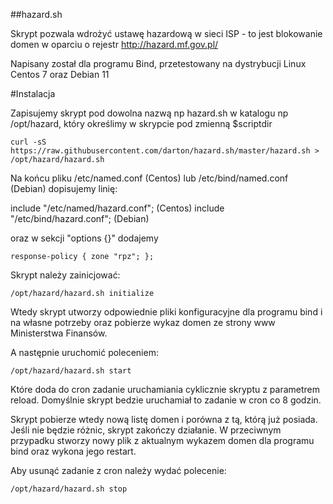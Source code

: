 ##hazard.sh

Skrypt pozwala wdrożyć ustawę hazardową w sieci ISP - to jest blokowanie domen w oparciu o rejestr http://hazard.mf.gov.pl/

Napisany został dla programu Bind, przetestowany na dystrybucji Linux Centos 7 oraz Debian 11

#Instalacja

Zapisujemy skrypt pod dowolna nazwą np hazard.sh w katalogu np /opt/hazard,  który określimy w skrypcie pod zmienną $scriptdir

```
curl -sS https://raw.githubusercontent.com/darton/hazard.sh/master/hazard.sh > /opt/hazard/hazard.sh
```

Na końcu pliku /etc/named.conf (Centos) lub /etc/bind/named.conf (Debian) dopisujemy linię:

include "/etc/named/hazard.conf"; (Centos)
include "/etc/bind/hazard.conf"; (Debian)

oraz w sekcji "options {}"  dodajemy

```
response-policy { zone "rpz"; };
```

Skrypt należy zainicjować:

```
/opt/hazard/hazard.sh initialize
```

Wtedy skrypt utworzy odpowiednie pliki konfiguracyjne dla programu bind i na własne potrzeby oraz pobierze wykaz domen ze strony www Ministerstwa Finansów.

A następnie uruchomić poleceniem:

```
/opt/hazard/hazard.sh start
```

Które doda do cron zadanie uruchamiania cyklicznie skryptu z parametrem reload. Domyślnie skrypt bedzie uruchamiał to zadanie w cron co 8 godzin.

Skrypt  pobierze wtedy nową listę domen i porówna z tą, którą już posiada. Jeśli nie będzie różnic, skrypt zakończy działanie.
W przeciwnym przypadku stworzy nowy plik z aktualnym wykazem domen dla programu bind oraz wykona jego restart.

Aby usunąć zadanie z cron należy wydać polecenie:

```
/opt/hazard/hazard.sh stop
```
